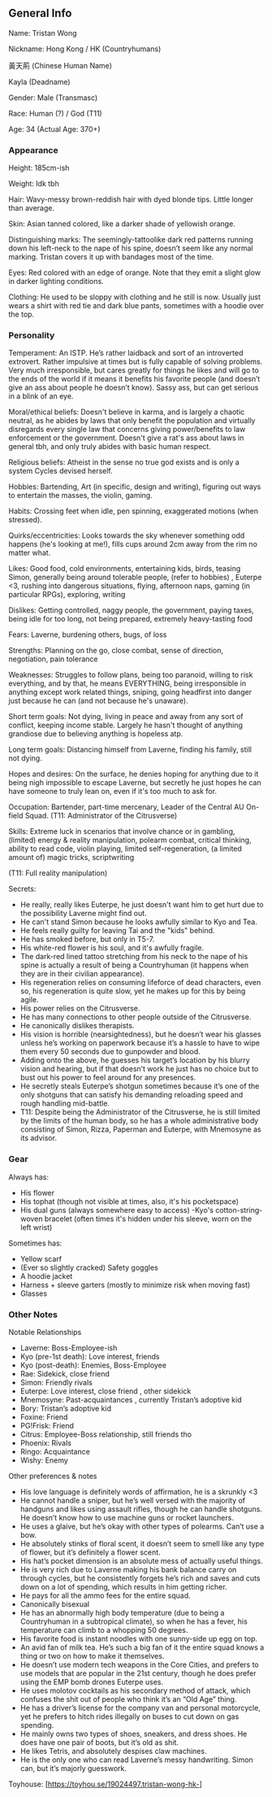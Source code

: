 ## General Info

Name:  Tristan Wong

Nickname: Hong Kong / HK (Countryhumans)

黃天荊 (Chinese Human Name)       

Kayla (Deadname)
           
Gender: Male (Transmasc)

Race: Human (?) / God (T11)

Age: 34  (Actual Age: 370+)

### Appearance

Height: 185cm-ish

Weight: Idk tbh

Hair: Wavy-messy brown-reddish hair with dyed blonde tips. Little longer than average.

Skin: Asian tanned colored, like a darker shade of yellowish orange.

Distinguishing marks: The seemingly-tattoolike dark red patterns running down his left-neck to the nape of his spine, doesn’t seem like any normal marking. Tristan covers it up with bandages most of the time.

Eyes: Red colored with an edge of orange. Note that they emit a slight glow in darker lighting conditions.

Clothing: He used to be sloppy with clothing and he still is now. Usually just wears a shirt with red tie and dark blue pants, sometimes with a hoodie over the top.

### Personality

Temperament: An ISTP. He’s rather laidback and sort of an introverted extrovert. Rather impulsive at times but is fully capable of solving problems. Very much irresponsible, but cares greatly for things he likes and will go to the ends of the world if it means it benefits his favorite people (and doesn’t give an ass about people he doesn’t know). Sassy ass, but can get serious in a blink of an eye.

Moral/ethical beliefs: Doesn't believe in karma, and is largely a chaotic neutral, as he abides by laws that only benefit the population and virtually disregards every single law that concerns giving power/benefits to law enforcement or the government. Doesn't give a rat's ass about laws in general tbh, and only truly abides with basic human respect.

Religious beliefs: Atheist in the sense no true god exists and is only a system Cycles devised herself.

Hobbies: Bartending, Art (in specific, design and writing), figuring out ways to entertain the masses, the violin, gaming.

Habits: Crossing feet when idle, pen spinning, exaggerated motions (when stressed).

Quirks/eccentricities: Looks towards the sky whenever something odd happens (he's looking at me!), fills cups around 2cm away from the rim no matter what.

Likes: Good food, cold environments, entertaining kids, birds, teasing Simon, generally being around tolerable people, (refer to hobbies) , Euterpe <3, rushing into dangerous situations, flying, afternoon naps, gaming (in particular RPGs), exploring, writing

Dislikes: Getting controlled, naggy people, the government, paying taxes, being idle for too long, not being prepared, extremely heavy-tasting food

Fears: Laverne, burdening others, bugs, of loss

Strengths: Planning on the go, close combat, sense of direction, negotiation, pain tolerance

Weaknesses: Struggles to follow plans, being too paranoid, willing to risk everything, and by that, he means EVERYTHING, being irresponsible in anything except work related things, sniping, going headfirst into danger just because he can (and not because he's unaware).

Short term goals: Not dying, living in peace and away from any sort of conflict, keeping income stable. Largely he hasn't thought of anything grandiose due to believing anything is hopeless atp.

Long term goals: Distancing himself from Laverne, finding his family, still not dying.

Hopes and desires: On the surface, he denies hoping for anything due to it being nigh impossible to escape Laverne, but secretly he just hopes he can have someone to truly lean on, even if it's too much to ask for.

Occupation: Bartender, part-time mercenary, Leader of the Central AU On-field Squad. (T11: Administrator of the Citrusverse)

Skills: Extreme luck in scenarios that involve chance or in gambling, (limited) energy & reality  manipulation, polearm combat, critical thinking, ability to read code, violin playing, limited self-regeneration, (a limited amount of) magic tricks, scriptwriting

(T11: Full reality manipulation)

Secrets:
- He really, really likes Euterpe, he just doesn't want him to get hurt due to the possibility Laverne might find out.
- He can't stand Simon because he looks awfully similar to Kyo and Tea.
- He feels really guilty for leaving Tai and the "kids" behind.
- He has smoked before, but only in T5-7.
- His white-red flower is his soul, and it's awfully fragile.
- The dark-red lined tattoo stretching from his neck to the nape of his spine is actually a result of being a Countryhuman (it happens when they are in their civilian appearance).
- His regeneration relies on consuming lifeforce of dead characters, even so, his regeneration is quite slow, yet he makes up for this by being agile.
- His power relies on the Citrusverse.
- He has many connections to other people outside of the Citrusverse.
- He canonically dislikes therapists.
- His vision is horrible (nearsightedness), but he doesn’t wear his glasses unless he’s working on paperwork because it’s a hassle to have to wipe them every 50 seconds due to gunpowder and blood.
- Adding onto the above, he guesses his target’s location by his blurry vision and hearing, but if that doesn’t work he just has no choice but to bust out his power to feel around for any presences.
- He secretly steals Euterpe’s shotgun sometimes because it’s one of the only shotguns that can satisfy his demanding reloading speed and rough handling mid-battle.
- T11: Despite being the Administrator of the Citrusverse, he is still limited by the limits of the human body, so he has a whole administrative body consisting of Simon, Rizza, Paperman and Euterpe, with Mnemosyne as its advisor.

### Gear

Always has:

- His flower
- His tophat (though not visible at times, also, it's his pocketspace)
- His dual guns (always somewhere easy to access)
-Kyo's cotton-string-woven bracelet (often times it's hidden under his sleeve, worn on the left wrist)

Sometimes has:
- Yellow scarf
- (Ever so slightly cracked) Safety goggles
- A hoodie jacket
- Harness + sleeve garters (mostly to minimize risk when moving fast)
- Glasses 

### Other Notes

Notable Relationships
- Laverne: Boss-Employee-ish
- Kyo (pre-1st death): Love interest, friends
- Kyo (post-death): Enemies, Boss-Employee
- Rae: Sidekick, close friend
- Simon: Friendly rivals
- Euterpe: Love interest, close friend , other sidekick
- Mnemosyne: Past-acquaintances , currently Tristan’s adoptive kid
- Bory: Tristan’s adoptive kid
- Foxine: Friend
- PG!Frisk: Friend
- Citrus: Employee-Boss relationship, still friends tho
- Phoenix: Rivals
- Ringo: Acquaintance
- Wishy: Enemy

Other preferences & notes
- His love language is definitely words of affirmation, he is a skrunkly <3
- He cannot handle a sniper, but he’s well versed with the majority of handguns and likes using assault rifles, though he can handle shotguns. He doesn’t know how to use machine guns or rocket launchers.
- He uses a glaive, but he’s okay with other types of polearms. Can’t use a bow.
- He absolutely stinks of floral scent, it doesn’t seem to smell like any type of flower, but it’s definitely a flower scent.
- His hat’s pocket dimension is an absolute mess of actually useful things.
- He is very rich due to Laverne making his bank balance carry on through cycles, but he consistently forgets he’s rich and saves and cuts down on a lot of spending, which results in him getting richer.
- He pays for all the ammo fees for the entire squad.
- Canonically bisexual
- He has an abnormally high body temperature (due to being a Countryhuman in a subtropical climate), so when he has a fever, his temperature can climb to a whopping 50 degrees.
- His favorite food is instant noodles with one sunny-side up egg on top.
- An avid fan of milk tea. He’s such a big fan of it the entire squad knows a thing or two on how to make it themselves.
- He doesn’t use modern tech weapons in the Core Cities, and prefers to use models that are popular in the 21st century, though he does prefer using the EMP bomb drones Euterpe uses.
- He uses molotov cocktails as his secondary method of attack, which confuses the shit out of people who think it’s an “Old Age” thing.
- He has a driver’s license for the company van and personal motorcycle, yet he prefers to hitch rides illegally on buses to cut down on gas spending.
- He mainly owns two types of shoes, sneakers, and dress shoes. He does have one pair of boots, but it’s old as shit.
- He likes Tetris, and absolutely despises claw machines.
- He is the only one who can read Laverne’s messy handwriting. Simon can, but it’s majorly guesswork.


Toyhouse: [https://toyhou.se/19024497.tristan-wong-hk-]
